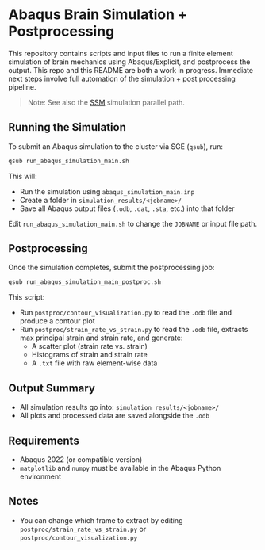 # Abaqus Brain Simulation + Postprocessing

This repository contains scripts and input files to run a finite element simulation of brain mechanics using Abaqus/Explicit, and postprocess the output. This repo and this README are both a work in progress. Immediate next steps involve full automation of the simulation + post processing pipeline.

> Note: See also the [SSM](ssm.md) simulation parallel path.

## Running the Simulation

To submit an Abaqus simulation to the cluster via SGE (`qsub`), run:

```bash
qsub run_abaqus_simulation_main.sh
```

This will:
- Run the simulation using `abaqus_simulation_main.inp`
- Create a folder in `simulation_results/<jobname>/`
- Save all Abaqus output files (`.odb`, `.dat`, `.sta`, etc.) into that folder

Edit `run_abaqus_simulation_main.sh` to change the `JOBNAME` or input file path.

## Postprocessing

Once the simulation completes, submit the postprocessing job:

```bash
qsub run_abaqus_simulation_main_postproc.sh
```

This script:
- Run `postproc/contour_visualization.py` to read the `.odb` file and produce a contour plot
- Run `postproc/strain_rate_vs_strain.py` to read the `.odb` file, extracts max principal strain and strain rate, and generate:
  - A scatter plot (strain rate vs. strain)
  - Histograms of strain and strain rate
  - A `.txt` file with raw element-wise data

## Output Summary

- All simulation results go into: `simulation_results/<jobname>/`
- All plots and processed data are saved alongside the `.odb`

## Requirements

- Abaqus 2022 (or compatible version)
- `matplotlib` and `numpy` must be available in the Abaqus Python environment

## Notes

- You can change which frame to extract by editing `postproc/strain_rate_vs_strain.py` or `postproc/contour_visualization.py`